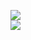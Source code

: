 [![](https://img.shields.io/badge/Made%20With-Github%20Spray-lightgrey.svg?style=for-the-badge&logo=github)](https://github.com/Annihil/github-spray#17960)  
[![](https://i.imgur.com/2DrTn0Z.gif)](https://github.com/Annihil/github-spray)